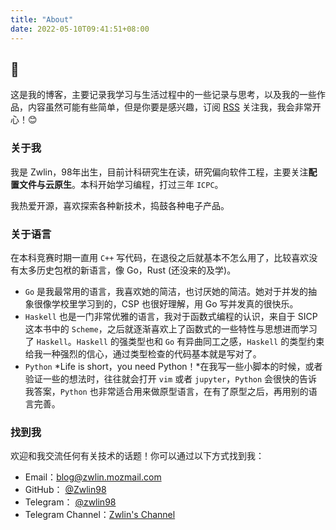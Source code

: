```yaml
---
title: "About"
date: 2022-05-10T09:41:51+08:00
---
```


## 👏

这是我的博客，主要记录我学习与生活过程中的一些记录与思考，以及我的一些作品，内容虽然可能有些简单，但是你要是感兴趣，订阅 [RSS](https://blog.zwlin.io/index.xml) 关注我，我会非常开心！😊

### 关于我

我是 Zwlin，98年出生，目前计科研究生在读，研究偏向软件工程，主要关注**配置文件与云原生**。本科开始学习编程，打过三年 `ICPC`。

我热爱开源，喜欢探索各种新技术，捣鼓各种电子产品。

### 关于语言

在本科竞赛时期一直用 `C++` 写代码，在退役之后就基本不怎么用了，比较喜欢没有太多历史包袱的新语言，像 Go，Rust (还没来的及学)。

+ `Go` 是我最常用的语言，我喜欢她的简洁，也讨厌她的简洁。她对于并发的抽象很像学校里学习到的，CSP 也很好理解，用 Go 写并发真的很快乐。
+ `Haskell` 也是一门非常优雅的语言，我对于函数式编程的认识，来自于 SICP 这本书中的 `Scheme`，之后就逐渐喜欢上了函数式的一些特性与思想进而学习了 `Haskell`。`Haskell` 的强类型也和 `Go` 有异曲同工之感，`Haskell` 的类型约束给我一种强烈的信心，通过类型检查的代码基本就是写对了。
+ `Python` *Life is short，you need Python！*在我写一些小脚本的时候，或者验证一些的想法时，往往就会打开 `vim` 或者 `jupyter`，`Python` 会很快的告诉我答案，`Python` 也非常适合用来做原型语言，在有了原型之后，再用别的语言完善。

### 找到我

欢迎和我交流任何有关技术的话题！你可以通过以下方式找到我：

- Email：[blog@zwlin.mozmail.com](mailto:blog@zwlin.mozmail.com)
- GitHub： [@Zwlin98](https://github.com/Zwlin98)
- Telegram： [@zwlin98](https://t.me/zwlin98)
- Telegram Channel：[Zwlin's Channel](https://t.me/Zwlin_channel)
